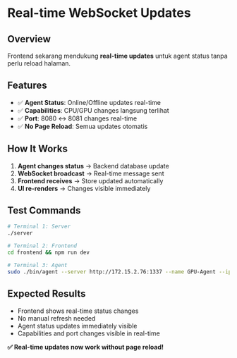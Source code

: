 # Real-time WebSocket Updates

## Overview

Frontend sekarang mendukung **real-time updates** untuk agent status tanpa perlu reload halaman.

## Features

- ✅ **Agent Status**: Online/Offline updates real-time
- ✅ **Capabilities**: CPU/GPU changes langsung terlihat  
- ✅ **Port**: 8080 ↔ 8081 changes real-time
- ✅ **No Page Reload**: Semua updates otomatis

## How It Works

1. **Agent changes status** → Backend database update
2. **WebSocket broadcast** → Real-time message sent
3. **Frontend receives** → Store updated automatically
4. **UI re-renders** → Changes visible immediately

## Test Commands

```bash
# Terminal 1: Server
./server

# Terminal 2: Frontend  
cd frontend && npm run dev

# Terminal 3: Agent
sudo ./bin/agent --server http://172.15.2.76:1337 --name GPU-Agent --ip "30.30.30.39" --agent-key "3730b5d6"
```

## Expected Results

- Frontend shows real-time status changes
- No manual refresh needed
- Agent status updates immediately visible
- Capabilities and port changes visible in real-time

**✅ Real-time updates now work without page reload!**
